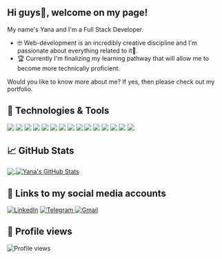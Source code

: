 ## Hi guys👋, welcome on my page!
My name's Yana and I'm a Full Stack Developer.

- 🤓 Web-development is an incredibly creative discipline and I'm passionate about everything related to it🌱.
- 🏆 Currently I'm finalizing my learning pathway that will allow me to become more technically proficient.

Would you like to know more about me? If yes, then please check out my portfolio. 

## 🔧 Technologies & Tools
![](https://img.shields.io/badge/Code-HTML5-informational?style=flat&logo=htm&logoColor=white&color=2bbc8a)
![](https://img.shields.io/badge/Style-CSS-informational?style=flat&logo=css3&logoColor=white&color=2bbc8a)
![](https://img.shields.io/badge/Style-Sass-informational?style=flat&logo=Sass&logoColor=white&color=2bbc8a)
![](https://img.shields.io/badge/Tools-Webpack-informational?style=flat&logo=Webpack&logoColor=white&color=2bbc8a)
![](https://img.shields.io/badge/Tools-Percel-informational?style=flat&logo=Percel&logoColor=white&color=2bbc8a)
![](https://img.shields.io/badge/Code-JavaScript-informational?style=flat&logo=JavaScript&logoColor=white&color=2bbc8a)
![](https://img.shields.io/badge/Tools-Handlebars-informational?style=flat&logo=Handlebars&logoColor=white&color=2bbc8a)
![](https://img.shields.io/badge/Tools-AJAX-informational?style=flat&logo=AJAX&logoColor=white&color=2bbc8a)
![](https://img.shields.io/badge/Code-React-informational?style=flat&logo=react&logoColor=white&color=2bbc8a)
![](https://img.shields.io/badge/Code-Redux-informational?style=flat&logo=Redux&logoColor=white&color=2bbc8a)
![](https://img.shields.io/badge/Tools-Netlify-informational?style=flat&logo=netlify&logoColor=white&color=2bbc8a)
![](https://img.shields.io/badge/Tools-NPM-informational?style=flat&logo=npm&logoColor=white&color=2bbc8a)
![](https://img.shields.io/badge/Tools-Jira-informational?style=flat&logo=Jira-Software&logoColor=white&color=2bbc8a)
![](https://img.shields.io/badge/Tools-GitBash-informational?style=flat&logo=GitBash&logoColor=white&color=2bbc8a)
![](https://img.shields.io/badge/Code-NodeJS-informational?style=flat&logo=nodejs&logoColor=white&color=2bbc8a)

## &#x1f4c8; GitHub Stats

<a href="https://github.com/Yana-Filippova/Yana-Filippova">
  <img align="center" src="https://github-readme-stats.vercel.app/api/top-langs/?username=Yana-Filippova&title_color=ffffff&show_icons=true&text_color=c9cacc&icon_color=2bbc8a&bg_color=1d1f21&langs_count=3" />
</a>
<a href="https://github.com/Yana-Filippova/Yana-Filippova">
  <img align="center" src="https://github-readme-stats.vercel.app/api?username=Yana-Filippova&show_icons=true&line_height=27&count_private=true&title_color=ffffff&text_color=c9cacc&icon_color=2bbc8a&bg_color=1d1f21" alt="Yana's GitHub Stats" />
</a>

## &#128232; Links to my social media accounts 
<p><a href="https://www.linkedin.com/in/.../" rel="noopener noreferrer" target="_blank"><img alt="LinkedIn" src="https://img.shields.io/badge/linkedin-%230077B5.svg?style=for-the-badge&logo=linkedin&logoColor=white"/></a> <a href="https://t.me/IanaFilippova" rel="noopener noreferrer" target="_blank"><img alt="Telegram" src="https://img.shields.io/badge/Telegram-2CA5E0?style=for-the-badge&logo=telegram&logoColor=white" /> <a href="mailto:yanafilippova20@gmail.com" rel="noopener noreferrer" target="_blank"><img alt="Gmail" src="https://img.shields.io/badge/Gmail-D14836?style=for-the-badge&logo=gmail&logoColor=white" /></a></p>

## &#127937; Profile views
![Profile views](https://komarev.com/ghpvc/?username=Yana-Filippova&color=2bbc8a)




